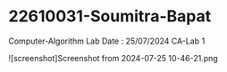 # 22610031-Soumitra-Bapat

Computer-Algorithm Lab 
Date : 25/07/2024
CA-Lab 1

![screenshot]Screenshot from 2024-07-25 10-46-21.png

